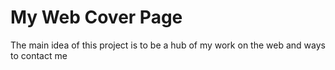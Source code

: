 # My Web Cover Page

The main idea of this project is to be a hub of my work on the web and ways to contact me
